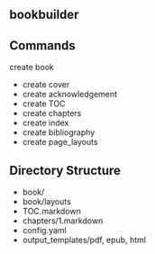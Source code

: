bookbuilder
-----------


## Commands ##

 create book
- create cover
- create acknowledgement
- create TOC
- create chapters
- create index
- create bibliography
- create page_layouts


Directory Structure
-------------------

- book/
- book/layouts
- TOC.markdown
- chapters/1.markdown
- config.yaml
- output_templates/pdf, epub, html
